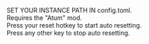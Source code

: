 SET YOUR INSTANCE PATH IN config.toml.<br/>
Requires the "Atum" mod.<br />
Press your reset hotkey to start auto resetting.<br />
Press any other key to stop auto resetting.
